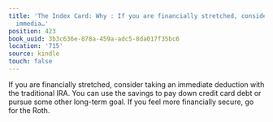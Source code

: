 ```yaml
---
title: 'The Index Card: Why : If you are financially stretched, consider taking an
  immedia…'
position: 423
book_uuid: 3b3c636e-878a-459a-adc5-8da017f35bc6
location: '715'
source: kindle
touch: false
---
```


If you are financially stretched, consider taking an immediate deduction with the traditional IRA. You can use the savings to pay down credit card debt or pursue some other long-term goal. If you feel more financially secure, go for the Roth.